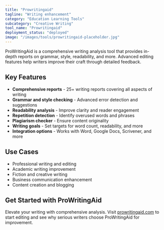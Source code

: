 ```yaml
---
title: "Prowritingaid"
tagline: "Writing enhancement"
category: "Education Learning Tools"
subcategory: "Creative Writing"
tool_name: "Prowritingaid"
deployment_status: "deployed"
image: "/images/tools/prowritingaid-placeholder.jpg"
---
```

ProWritingAid is a comprehensive writing analysis tool that provides in-depth reports on grammar, style, readability, and more. Advanced editing features help writers improve their craft through detailed feedback.

## Key Features

- **Comprehensive reports** - 25+ writing reports covering all aspects of writing
- **Grammar and style checking** - Advanced error detection and suggestions
- **Readability analysis** - Improve clarity and reader engagement
- **Repetition detection** - Identify overused words and phrases
- **Plagiarism checker** - Ensure content originality
- **Writing goals** - Set targets for word count, readability, and more
- **Integration options** - Works with Word, Google Docs, Scrivener, and more

## Use Cases

- Professional writing and editing
- Academic writing improvement
- Fiction and creative writing
- Business communication enhancement
- Content creation and blogging

## Get Started with ProWritingAid

Elevate your writing with comprehensive analysis. Visit [prowritingaid.com](https://prowritingaid.com) to start editing and see why serious writers choose ProWritingAid for improvement.
